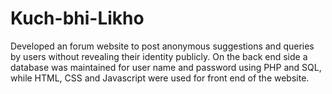 # Kuch-bhi-Likho
Developed an forum website to post anonymous suggestions and queries by users without revealing their identity publicly. On the back end side a database was maintained for user name and password using PHP and SQL, while HTML, CSS and Javascript were used for front end of the website.
